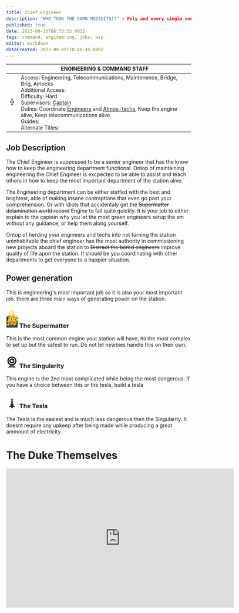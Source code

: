 ```yaml
---
title: Chief Engineer
description: "WHO TOOK THE DAMN MODSUITS!?" - Poly and every single one of his masters
published: true
date: 2023-09-10T06:33:55.003Z
tags: command, engineering, jobs, wip
editor: markdown
dateCreated: 2023-09-09T18:46:45.899Z
---
```




|                             | ENGINEERING & COMMAND STAFF                                                                                   |
|-----------------------------|----------------------------------------------------------------------------------------------|
| ![generic_ce.png](/jobs/engineering/generic_ce.png) | Access: Engineering, Telecommunications, Maintenence, Bridge, Brig, Airlocks<br>Additional Access:<br>Difficulty: Hard<br>Supervisors: [Captain](/jobs/command/captain)<br>Duties: Coordinate [Engineers](/jobs/engineering/station-engineer) and [Atmos-techs](/jobs/engineering/atmospheric-technician), Keep the engine alive, Keep telecommunications alive<br>Guides:<br>Alternate Titles: |

## Job Description 
The Chief Engineer is suppossed to be a senior engineer that has the know how to keep the engineering department functional. Ontop of maintaining engineering the Chief Engineer is excpected to be able to assist and teach others in how to keep the most important department of the station alive.

The Engineering department can be either staffed with the best and brightest, able of making insane contraptions that even go past your comprehension. Or with idiots that accidentaly get the ~~Supermatter delamination world record~~ Engine to fail quite quickly. It is your job to either explain to the captain why you let the most green engineers setup the sm without any guidance, or help them along yourself.

Ontop of herding your engineers and techs into not turning the station uninhabitable the chief engineer has the most authority in commissioning new projects aboard the station to ~~Distract the bored engineers~~ improve quality of life apon the station. It should be you coordinating with other departments to get everyone to a happier situation.




## Power generation
This is engineering's most important job so it is also your most important job. there are three main ways of generating power on the station.
### ![supermatter_shard.png](/jobs/engineering/supermatter_shard.png) The Supermatter
This is the most common engine your station will have, its the most complex to set up but the safest to run. Do not let newbies handle this on their own.
### ![scrungularity.png](/jobs/engineering/scrungularity.png) The Singularity
This engine is the 2nd most complicated while being the most dangerous. If you have a choice between this or the tesla, build a tesla
### ![moth_lamp.gif](/jobs/engineering/moth_lamp.gif) The Tesla
The Tesla is the easiest and is much less dangerous then the Singularity. It doesnt require any upkeep after being made while producing a great ammount of electricity.

# The Duke Themselves
<iframe src="https://player.twitch.tv/?channel=thedukeofook&parent=wiki.monkestation.com" frameborder="0" allowfullscreen="true" scrolling="no" height="378" width="620"></iframe>